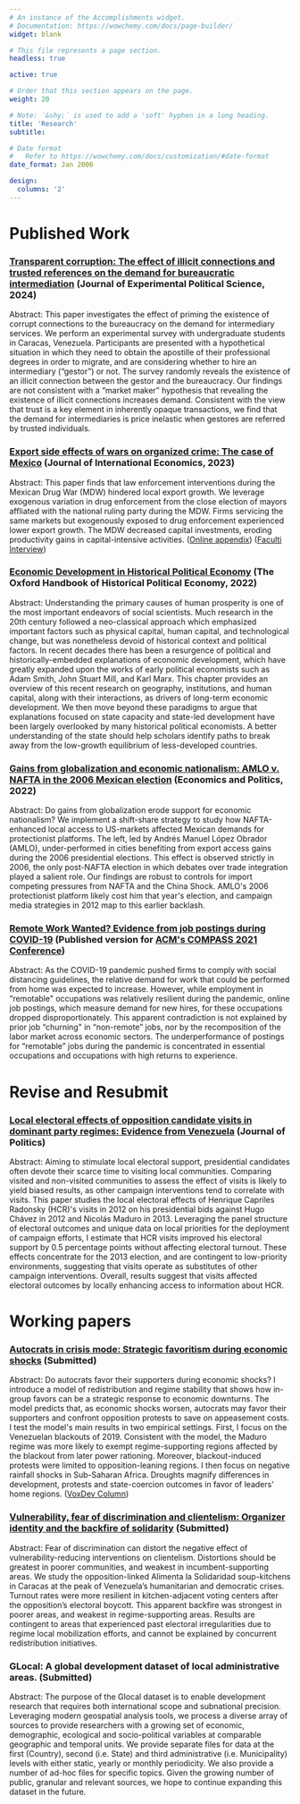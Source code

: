 ```yaml
---
# An instance of the Accomplishments widget.
# Documentation: https://wowchemy.com/docs/page-builder/
widget: blank

# This file represents a page section.
headless: true

active: true

# Order that this section appears on the page.
weight: 20

# Note: `&shy;` is used to add a 'soft' hyphen in a long heading.
title: 'Research'
subtitle:

# Date format
#   Refer to https://wowchemy.com/docs/customization/#date-format
date_format: Jan 2006

design:
  columns: '2'
---
```

# Published Work

### [Transparent corruption: The effect of illicit connections and trusted references on the demand for bureaucratic intermediation](https://josemoralesarilla.com/uploads/paper_08_gestores.pdf) (Journal of Experimental Political Science, 2024)
Abstract: This paper investigates the effect of priming the existence of corrupt connections to the bureaucracy on the demand for intermediary services. We perform an experimental survey with undergraduate students in Caracas, Venezuela. Participants are presented with a hypothetical situation in which they need to obtain the apostille of their professional degrees in order to migrate, and are considering whether to hire an intermediary (“gestor”) or not. The survey randomly reveals the existence of an illicit connection between the gestor and the bureaucracy. Our findings are not consistent with a “market maker” hypothesis that revealing the existence of illicit connections increases demand. Consistent with the view that trust is a key element in inherently opaque transactions, we find that the demand for intermediaries is price inelastic when gestores are referred by trusted individuals.

### [Export side effects of wars on organized crime: The case of Mexico](https://josemoralesarilla.com/uploads/paper_03_MDW.pdf) (Journal of International Economics, 2023)
Abstract: This paper finds that law enforcement interventions during the Mexican Drug War (MDW) hindered local export growth. We leverage exogenous variation in drug enforcement from the close election of mayors affliated with the national ruling party during the MDW. Firms servicing the same markets but exogenously exposed to drug enforcement experienced lower export growth. The MDW decreased capital investments, eroding productivity gains in capital-intensive activities.
([Online appendix](https://josemoralesarilla.com/uploads/paper_03_MDW_appendix.pdf)) ([Faculti Interview](https://faculti.net/export-side-effects-of-wars-on-organized-crime/))

### [Economic Development in Historical Political Economy](https://josemoralesarilla.com/uploads/paper_06_hpechapter.pdf) (The Oxford Handbook of Historical Political Economy, 2022)
Abstract: Understanding the primary causes of human prosperity is one of the most important endeavors of social scientists. Much research in the 20th century followed a neo-classical approach which emphasized important factors such as physical capital, human capital, and technological change, but was nonetheless devoid of historical context and political factors. In recent decades there has been a resurgence of political and historically-embedded explanations of economic development, which have greatly expanded upon the works of early political economists such as Adam Smith, John Stuart Mill, and Karl Marx. This chapter provides an overview of this recent research on geography, institutions, and human capital, along with their interactions, as drivers of long-term economic development. We then move beyond these paradigms to argue that explanations focused on state capacity and state-led development have been largely overlooked by many historical political economists. A better understanding of the state should help scholars identify paths to break away from the low-growth equilibrium of less-developed countries.

### [Gains from globalization and economic nationalism: AMLO v. NAFTA in the 2006 Mexican election](https://josemoralesarilla.com/uploads/paper_02_AMLO.pdf) (Economics and Politics, 2022)
Abstract: Do gains from globalization erode support for economic nationalism? We implement a shift-share strategy to study how NAFTA-enhanced local access to US-markets affected Mexican demands for protectionist platforms. The left, led by Andrés Manuel López Obrador (AMLO), under-performed in cities benefiting from export access gains during the 2006 presidential elections. This effect is observed strictly in 2006, the only post-NAFTA election in which debates over trade integration played a salient role. Our findings are robust to controls for import competing pressures from NAFTA and the China Shock. AMLO's 2006 protectionist platform likely cost him that year's election, and campaign media strategies in 2012 map to this earlier backlash.

### [Remote Work Wanted? Evidence from job postings during COVID-19](https://josemoralesarilla.com/uploads/paper_05_Covid.pdf) (Published version for [ACM's COMPASS 2021 Conference](https://dl.acm.org/doi/10.1145/3460112.3471984))
Abstract: As the COVID-19 pandemic pushed firms to comply with social distancing guidelines, the relative demand for work that could be performed from home was expected to increase. However, while employment in “remotable" occupations was relatively resilient during the pandemic, online job postings, which measure demand for new hires, for these occupations dropped disproportionately. This apparent contradiction is not explained by prior job “churning" in “non-remote” jobs, nor by the recomposition of the labor market across economic sectors. The underperformance of postings for “remotable” jobs during the pandemic is concentrated in essential occupations and occupations with high returns to experience.

# Revise and Resubmit

### [Local electoral effects of opposition candidate visits in dominant party regimes: Evidence from Venezuela](https://josemoralesarilla.com/uploads/paper_04_HCR.pdf) (Journal of Politics)
Abstract: Aiming to stimulate local electoral support, presidential candidates often devote their scarce time to visiting local communities. Comparing visited and non-visited communities to assess the effect of visits is likely to yield biased results, as other campaign interventions tend to correlate with visits. This paper studies the local electoral effects of Henrique Capriles Radonsky (HCR)'s visits in 2012 on his presidential bids against Hugo Chávez in 2012 and Nicolás Maduro in 2013. Leveraging the panel structure of electoral outcomes and unique data on local priorities for the deployment of campaign efforts, I estimate that HCR visits improved his electoral support by 0.5 percentage points without affecting electoral turnout. These effects concentrate for the 2013 election, and are contingent to low-priority environments, suggesting that visits operate as substitutes of other campaign interventions. Overall, results suggest that visits affected electoral outcomes by locally enhancing access to information about HCR.

# Working papers

### [Autocrats in crisis mode: Strategic favoritism during economic shocks](https://josemoralesarilla.com/uploads/paper_01_autocrats.pdf) (Submitted)
Abstract: Do autocrats favor their supporters during economic shocks? I introduce a model of redistribution and regime stability that shows how in-group favors can be a strategic response to economic downturns. The model predicts that, as economic shocks worsen, autocrats may favor their supporters and confront opposition protests to save on appeasement costs. I test the model's main results in two empirical settings. First, I focus on the Venezuelan blackouts of 2019. Consistent with the model, the Maduro regime was more likely to exempt regime-supporting regions affected by the blackout from later power rationing. Moreover, blackout-induced protests were limited to opposition-leaning regions. I then focus on negative rainfall shocks in Sub-Saharan Africa. Droughts magnify differences in development, protests and state-coercion outcomes in favor of leaders' home regions.
([VoxDev Column](https://voxdev.org/topic/institutions-political-economy/autocrats-crisis-mode-how-dictators-adapt-distributive-choices-during-economic-shocks))

### [Vulnerability, fear of discrimination and clientelism: Organizer identity and the backfire of solidarity](https://josemoralesarilla.com/uploads/paper_07_comedores.pdf) (Submitted)
Abstract: Fear of discrimination can distort the negative effect of vulnerability-reducing interventions on clientelism. Distortions should be greatest in poorer communities, and weakest in incumbent-supporting areas. We study the opposition-linked Alimenta la Solidaridad soup-kitchens in Caracas at the peak of Venezuela’s humanitarian and democratic crises. Turnout rates were more resilient in kitchen-adjacent voting centers after the opposition’s electoral boycott. This apparent backfire was strongest in poorer areas, and weakest in regime-supporting areas. Results are contingent to areas that experienced past electoral irregularities due to regime local mobilization efforts, and cannot be explained by concurrent redistribution initiatives.

### GLocal: A global development dataset of local administrative areas. (Submitted)
Abstract: The purpose of the Glocal dataset is to enable development research that requires both international scope and subnational precision. Leveraging modern geospatial analysis tools, we process a diverse array of sources to provide researchers with a growing set of economic, demographic, ecological and socio-political variables at comparable geographic and temporal units. We provide separate files for data at the first (Country), second (i.e. State) and third administrative (i.e. Municipality) levels with either static, yearly or monthly periodicity. We also provide a number of ad-hoc files for specific topics. Given the growing number of public, granular and relevant sources, we hope to continue expanding this dataset in the future.
